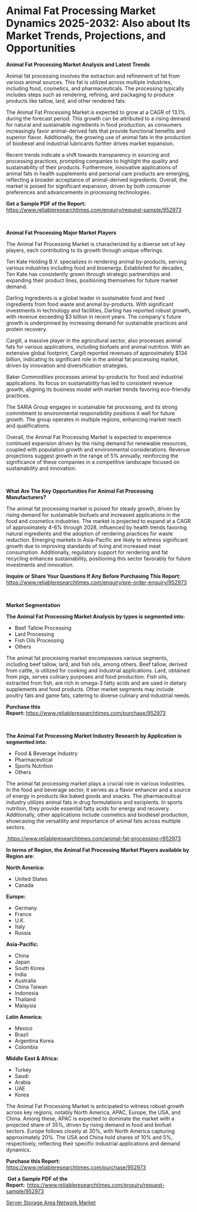 <p><h1>Animal Fat Processing Market Dynamics 2025-2032: Also about Its Market Trends, Projections, and Opportunities</h1></p><p><strong>Animal Fat Processing Market Analysis and Latest Trends</strong></p>
<p><p>Animal fat processing involves the extraction and refinement of fat from various animal sources. This fat is utilized across multiple industries, including food, cosmetics, and pharmaceuticals. The processing typically includes steps such as rendering, refining, and packaging to produce products like tallow, lard, and other rendered fats.</p><p>The Animal Fat Processing Market is expected to grow at a CAGR of 13.1% during the forecast period. This growth can be attributed to a rising demand for natural and sustainable ingredients in food production, as consumers increasingly favor animal-derived fats that provide functional benefits and superior flavor. Additionally, the growing use of animal fats in the production of biodiesel and industrial lubricants further drives market expansion. </p><p>Recent trends indicate a shift towards transparency in sourcing and processing practices, prompting companies to highlight the quality and sustainability of their products. Furthermore, innovative applications of animal fats in health supplements and personal care products are emerging, reflecting a broader acceptance of animal-derived ingredients. Overall, the market is poised for significant expansion, driven by both consumer preferences and advancements in processing technologies.</p></p>
<p><strong>Get a Sample PDF of the Report:&nbsp;</strong> <a href="https://www.reliableresearchtimes.com/enquiry/request-sample/952973?utm_campaign=3056&utm_medium=2&utm_source=Github&utm_content=ia&utm_term=06032025&utm_id=animal-fat-processing">https://www.reliableresearchtimes.com/enquiry/request-sample/952973</a></p>
<p>&nbsp;</p>
<p><strong>Animal Fat Processing Major Market Players</strong></p>
<p><p>The Animal Fat Processing Market is characterized by a diverse set of key players, each contributing to its growth through unique offerings. </p><p>Ten Kate Holding B.V. specializes in rendering animal by-products, serving various industries including food and bioenergy. Established for decades, Ten Kate has consistently grown through strategic partnerships and expanding their product lines, positioning themselves for future market demand.</p><p>Darling Ingredients is a global leader in sustainable food and feed ingredients from food waste and animal by-products. With significant investments in technology and facilities, Darling has reported robust growth, with revenue exceeding $3 billion in recent years. The company's future growth is underpinned by increasing demand for sustainable practices and protein recovery.</p><p>Cargill, a massive player in the agricultural sector, also processes animal fats for various applications, including biofuels and animal nutrition. With an extensive global footprint, Cargill reported revenues of approximately $134 billion, indicating its significant role in the animal fat processing market, driven by innovation and diversification strategies.</p><p>Baker Commodities processes animal by-products for food and industrial applications. Its focus on sustainability has led to consistent revenue growth, aligning its business model with market trends favoring eco-friendly practices.</p><p>The SARIA Group engages in sustainable fat processing, and its strong commitment to environmental responsibility positions it well for future growth. The group operates in multiple regions, enhancing market reach and qualifications.</p><p>Overall, the Animal Fat Processing Market is expected to experience continued expansion driven by the rising demand for renewable resources, coupled with population growth and environmental considerations. Revenue projections suggest growth in the range of 5% annually, reinforcing the significance of these companies in a competitive landscape focused on sustainability and innovation.</p></p>
<p>&nbsp;</p>
<p><strong>What Are The Key Opportunities For Animal Fat Processing Manufacturers?</strong></p>
<p><p>The animal fat processing market is poised for steady growth, driven by rising demand for sustainable biofuels and increased applications in the food and cosmetics industries. The market is projected to expand at a CAGR of approximately 4-6% through 2028, influenced by health trends favoring natural ingredients and the adoption of rendering practices for waste reduction. Emerging markets in Asia-Pacific are likely to witness significant growth due to improving standards of living and increased meat consumption. Additionally, regulatory support for rendering and fat recycling enhances sustainability, positioning this sector favorably for future investments and innovation.</p></p>
<p><strong>Inquire or Share Your Questions If Any Before Purchasing This Report:</strong> <a href="https://www.reliableresearchtimes.com/enquiry/pre-order-enquiry/952973?utm_campaign=3056&utm_medium=2&utm_source=Github&utm_content=ia&utm_term=06032025&utm_id=animal-fat-processing">https://www.reliableresearchtimes.com/enquiry/pre-order-enquiry/952973</a></p>
<p>&nbsp;</p>
<p><strong>Market Segmentation</strong></p>
<p><strong>The Animal Fat Processing Market Analysis by types is segmented into:</strong></p>
<p><ul><li>Beef Tallow Processing</li><li>Lard Processing</li><li>Fish Oils Processing</li><li>Others</li></ul></p>
<p><p>The animal fat processing market encompasses various segments, including beef tallow, lard, and fish oils, among others. Beef tallow, derived from cattle, is utilized for cooking and industrial applications. Lard, obtained from pigs, serves culinary purposes and food production. Fish oils, extracted from fish, are rich in omega-3 fatty acids and are used in dietary supplements and food products. Other market segments may include poultry fats and game fats, catering to diverse culinary and industrial needs.</p></p>
<p><strong>Purchase this Report:&nbsp;</strong><a href="https://www.reliableresearchtimes.com/purchase/952973?utm_campaign=3056&utm_medium=2&utm_source=Github&utm_content=ia&utm_term=06032025&utm_id=animal-fat-processing">https://www.reliableresearchtimes.com/purchase/952973</a></p>
<p>&nbsp;</p>
<p><strong>The Animal Fat Processing Market Industry Research by Application is segmented into:</strong></p>
<p><ul><li>Food & Beverage Industry</li><li>Pharmaceutical</li><li>Sports Nutrition</li><li>Others</li></ul></p>
<p><p>The animal fat processing market plays a crucial role in various industries. In the food and beverage sector, it serves as a flavor enhancer and a source of energy in products like baked goods and snacks. The pharmaceutical industry utilizes animal fats in drug formulations and excipients. In sports nutrition, they provide essential fatty acids for energy and recovery. Additionally, other applications include cosmetics and biodiesel production, showcasing the versatility and importance of animal fats across multiple sectors.</p></p>
<p><a href="https://www.reliableresearchtimes.com/animal-fat-processing-r952973?utm_campaign=3056&utm_medium=2&utm_source=Github&utm_content=ia&utm_term=06032025&utm_id=animal-fat-processing">&nbsp;https://www.reliableresearchtimes.com/animal-fat-processing-r952973</a></p>
<p><strong>In terms of Region, the Animal Fat Processing Market Players available by Region are:</strong></p>
<p>
    <p> <strong> North America: </strong>
        <ul>
            <li>United States</li>
            <li>Canada</li>
        </ul>
        </p> 
    <p> <strong> Europe: </strong>
        <ul>
            <li>Germany</li>
            <li>France</li>
            <li>U.K.</li>
            <li>Italy</li>
            <li>Russia</li>
        </ul>
        </p> 
    <p> <strong> Asia-Pacific: </strong>
        <ul>
            <li>China</li>
            <li>Japan</li>
            <li>South Korea</li>
            <li>India</li>
            <li>Australia</li>
            <li>China Taiwan</li>
            <li>Indonesia</li>
            <li>Thailand</li>
            <li>Malaysia</li>
        </ul>
        </p> 
    <p> <strong> Latin America: </strong>
        <ul>
            <li>Mexico</li>
            <li>Brazil</li>
            <li>Argentina Korea</li>
            <li>Colombia</li>
        </ul>
        </p> 
    <p> <strong> Middle East & Africa: </strong>
        <ul>
            <li>Turkey</li>
            <li>Saudi</li>
            <li>Arabia</li>
            <li>UAE</li>
            <li>Korea</li>
        </ul>
    </p>
    </p>
<p><p>The Animal Fat Processing Market is anticipated to witness robust growth across key regions, notably North America, APAC, Europe, the USA, and China. Among these, APAC is expected to dominate the market with a projected share of 35%, driven by rising demand in food and biofuel sectors. Europe follows closely at 30%, with North America capturing approximately 20%. The USA and China hold shares of 10% and 5%, respectively, reflecting their specific industrial applications and demand dynamics.</p></p>
<p><strong>Purchase this Report: </strong><a href="https://www.reliableresearchtimes.com/purchase/952973?utm_campaign=3056&utm_medium=2&utm_source=Github&utm_content=ia&utm_term=06032025&utm_id=animal-fat-processing">https://www.reliableresearchtimes.com/purchase/952973</a></p>
<p>&nbsp;<strong>Get a Sample PDF of the Report:&nbsp;&nbsp;</strong><a href="https://www.reliableresearchtimes.com/enquiry/request-sample/952973?utm_campaign=3056&utm_medium=2&utm_source=Github&utm_content=ia&utm_term=06032025&utm_id=animal-fat-processing">https://www.reliableresearchtimes.com/enquiry/request-sample/952973</a></p>
<p><strong></strong></p>
<p><p><a href="https://github.com/xanaanenkaly/Market-Research-Report-List-1/blob/main/server-storage-area-network-market.md?utm_campaign=3056&utm_medium=2&utm_source=Github&utm_content=ia&utm_term=06032025&utm_id=animal-fat-processing">Server Storage Area Network Market</a></p></p>